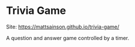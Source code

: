 # Trivia Game
Site: https://mattsainson.github.io/trivia-game/

A question and answer game controlled by a timer.
